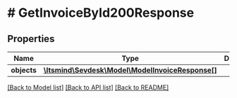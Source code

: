 # # GetInvoiceById200Response

## Properties

Name | Type | Description | Notes
------------ | ------------- | ------------- | -------------
**objects** | [**\Itsmind\\Sevdesk\Model\ModelInvoiceResponse[]**](ModelInvoiceResponse.md) |  | [optional]

[[Back to Model list]](../../README.md#models) [[Back to API list]](../../README.md#endpoints) [[Back to README]](../../README.md)
